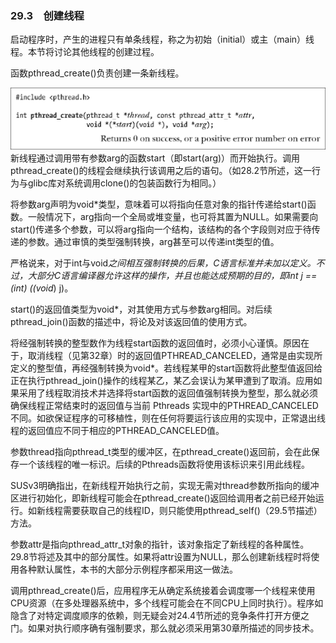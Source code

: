 ### 29.3　创建线程

启动程序时，产生的进程只有单条线程，称之为初始（initial）或主（main）线程。本节将讨论其他线程的创建过程。

函数pthread_create()负责创建一条新线程。



![773.png](../images/773.png)
新线程通过调用带有参数arg的函数start（即start(arg)）而开始执行。调用pthread_create()的线程会继续执行该调用之后的语句。（如28.2节所述，这一行为与glibc库对系统调用clone()的包装函数行为相同。）

将参数arg声明为void*类型，意味着可以将指向任意对象的指针传递给start()函数。一般情况下，arg指向一个全局或堆变量，也可将其置为NULL。如果需要向start()传递多个参数，可以将arg指向一个结构，该结构的各个字段则对应于待传递的参数。通过审慎的类型强制转换，arg甚至可以传递int类型的值。

严格说来，对于int与void*之间相互强制转换的后果，C语言标准并未加以定义。不过，大部分C语言编译器允许这样的操作，并且也能达成预期的目的，即int j == (int) ((void*) j)。

start()的返回值类型为void*，对其使用方式与参数arg相同。对后续pthread_join()函数的描述中，将论及对该返回值的使用方式。

将经强制转换的整型数作为线程start函数的返回值时，必须小心谨慎。原因在于，取消线程（见第32章）时的返回值PTHREAD_CANCELED，通常是由实现所定义的整型值，再经强制转换为void*。若线程某甲的start函数将此整型值返回给正在执行pthread_join()操作的线程某乙，某乙会误认为某甲遭到了取消。应用如果采用了线程取消技术并选择将start函数的返回值强制转换为整型，那么就必须确保线程正常结束时的返回值与当前 Pthreads 实现中的PTHREAD_CANCELED不同。如欲保证程序的可移植性，则在任何将要运行该应用的实现中，正常退出线程的返回值应不同于相应的PTHREAD_CANCELED值。

参数thread指向pthread_t类型的缓冲区，在pthread_create()返回前，会在此保存一个该线程的唯一标识。后续的Pthreads函数将使用该标识来引用此线程。

SUSv3明确指出，在新线程开始执行之前，实现无需对thread参数所指向的缓冲区进行初始化，即新线程可能会在pthread_create()返回给调用者之前已经开始运行。如新线程需要获取自己的线程ID，则只能使用pthread_self()（29.5节描述）方法。

参数attr是指向pthread_attr_t对象的指针，该对象指定了新线程的各种属性。29.8节将述及其中的部分属性。如果将attr设置为NULL，那么创建新线程时将使用各种默认属性，本书的大部分示例程序都采用这一做法。

调用pthread_create()后，应用程序无从确定系统接着会调度哪一个线程来使用CPU资源（在多处理器系统中，多个线程可能会在不同CPU上同时执行）。程序如隐含了对特定调度顺序的依赖，则无疑会对24.4节所述的竞争条件打开方便之门。如果对执行顺序确有强制要求，那么就必须采用第30章所描述的同步技术。

